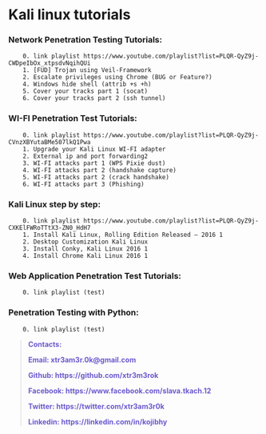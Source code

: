 # Kali linux tutorials
<h3>Network Penetration Testing Tutorials:</h3>

        0. link playlist https://www.youtube.com/playlist?list=PLQR-QyZ9j-CWDpeIbOx_xtpsdvNqihQUi
        1. [FUD] Trojan using Veil-Framework
        2. Escalate privileges using Chrome (BUG or Feature?)
        4. Windows hide shell (attrib +s +h)
        5. Cover your tracks part 1 (socat)
        6. Cover your tracks part 2 (ssh tunnel)

<h3>WI-FI Penetration Test Tutorials:</h3>

        0. link playlist https://www.youtube.com/playlist?list=PLQR-QyZ9j-CVnzXBYutaBMe507lkQ1Pwa
        1. Upgrade your Kali Linux WI-FI adapter
        2. External ip and port forwarding2
        3. WI-FI attacks part 1 (WPS Pixie dust)
        4. WI-FI attacks part 2 (handshake capture)
        5. WI-FI attacks part 2 (crack handshake)
        6. WI-FI attacks part 3 (Phishing) 

<h3>Kali Linux step by step:</h3>

        0. link playlist https://www.youtube.com/playlist?list=PLQR-QyZ9j-CXKElFWRoTTtX3-ZN0_HdH7
        1. Install Kali Linux, Rolling Edition Released – 2016 1 
        2. Desktop Customization Kali Linux
        3. Install Conky, Kali Linux 2016 1
        4. Install Chrome Kali Linux 2016 1
 
 <h3>Web Application Penetration Test Tutorials:</h3>
        
        0. link playlist (test)
        
<h3>Penetration Testing with Python:</h3>
        
        0. link playlist (test)
        
        
<blockquote>
    <font color='#6A5ACD'>
        <p><strong>Contacts:</strong></p>
        <p><strong>Email: xtr3am3r.0k@gmail.com</strong></p>
        <p><strong>Github: https://github.com/xtr3m3rok</strong></p>
        <p><strong><strong>Facebook: https://www.facebook.com/slava.tkach.12</strong></p>
        <p><strong>Twitter: https://twitter.com/xtr3am3r0k</strong></p>  
        <p><strong>Linkedin: https://linkedin.com/in/kojibhy</strong></p>
    </font>
</blockquote>
